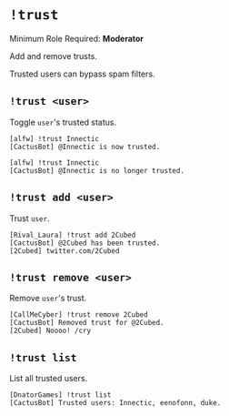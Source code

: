 # `!trust`

Minimum Role Required: **Moderator**

Add and remove trusts.

Trusted users can bypass spam filters.

## `!trust <user>`

Toggle `user`'s trusted status.

```
[alfw] !trust Innectic
[CactusBot] @Innectic is now trusted.

[alfw] !trust Innectic
[CactusBot] @Innectic is no longer trusted.
```

## `!trust add <user>`

Trust `user`.

```
[Rival_Laura] !trust add 2Cubed
[CactusBot] @2Cubed has been trusted.
[2Cubed] twitter.com/2Cubed
```

## `!trust remove <user>`

Remove `user`'s trust.

```
[CallMeCyber] !trust remove 2Cubed
[CactusBot] Removed trust for @2Cubed.
[2Cubed] Noooo! /cry
```

## `!trust list`

List all trusted users.

```
[DnatorGames] !trust list
[CactusBot] Trusted users: Innectic, eenofonn, duke.
```
